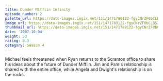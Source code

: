 ```yaml
---
title: Dunder Mifflin Infinity
episode_number: 2
palette_url: https://dato-images.imgix.net/151/1471789122-fgyCNrZF0bCLB5Ik1LxHVvODqS3.jpg?ixlib=rb-1.1.0&ch=DPR%2CWidth&auto=enhance&palette=json
image_url: https://dato-images.imgix.net/151/1471789122-fgyCNrZF0bCLB5Ik1LxHVvODqS3.jpg?ixlib=rb-1.1.0&ch=DPR%2CWidth&auto=compress%2Cformat&w=500
thumbnail_url: https://dato-images.imgix.net/151/1471789122-fgyCNrZF0bCLB5Ik1LxHVvODqS3.jpg?ixlib=rb-1.1.0&ch=DPR%2CWidth&auto=enhance&w=500&h=280&fit=crop&fm=jpg
date: '2007-10-04'
weight: 53
rating: 8.3
category: Season 4
---
```


Michael feels threatened when Ryan returns to the Scranton office to share his ideas about the future of Dunder Mifflin. Jim and Pam's relationship is shared with the entire office, while Angela and Dwight's relationship is on the rocks.